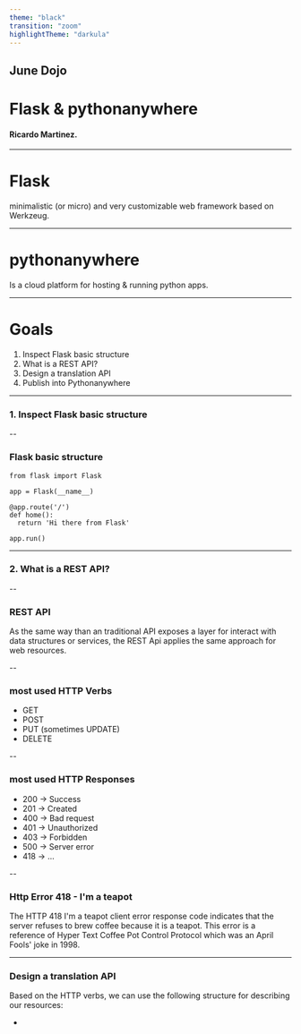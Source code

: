 ```yaml
---
theme: "black"
transition: "zoom"
highlightTheme: "darkula"
---
```


## June Dojo
# Flask & pythonanywhere
#### Ricardo Martinez.

---

# Flask
minimalistic (or micro) and very customizable web framework based on Werkzeug.

---

# pythonanywhere
Is a cloud platform for hosting & running python apps.

---

# Goals

1. Inspect Flask basic structure
2. What is a REST API?
3. Design a translation API
4. Publish into Pythonanywhere

---

### 1. Inspect Flask basic structure


--

### Flask basic structure

```
from flask import Flask

app = Flask(__name__)

@app.route('/')
def home():
  return 'Hi there from Flask'

app.run()
```

---

### 2. What is a REST API?

--

### REST API

As the same way than an traditional API exposes a layer for interact with data structures or services, the REST Api applies the same approach for web resources.

--

### most used HTTP Verbs

- GET
- POST
- PUT (sometimes UPDATE)
- DELETE

--

### most used HTTP Responses

- 200 -> Success
- 201 -> Created
- 400 -> Bad request
- 401 -> Unauthorized
- 403 -> Forbidden
- 500 -> Server error
- 418 -> ...

--

### Http Error 418 - I'm a teapot
The HTTP 418 I'm a teapot client error response code indicates that the server refuses to brew coffee because it is a teapot. This error is a reference of Hyper Text Coffee Pot Control Protocol which was an April Fools' joke in 1998.

---

### Design a translation API

Based on the HTTP verbs, we can use the following structure for describing our resources:

-
